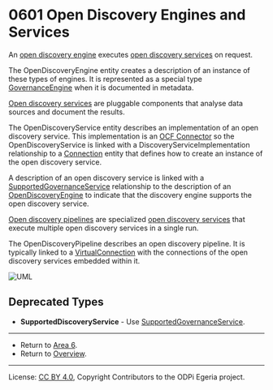 <!-- SPDX-License-Identifier: CC-BY-4.0 -->
<!-- Copyright Contributors to the ODPi Egeria project. -->

# 0601 Open Discovery Engines and Services

An [open discovery engine](../../../open-metadata-implementation/frameworks/open-discovery-framework/docs/discovery-engine.md)
executes [open discovery services](../../../open-metadata-implementation/frameworks/open-discovery-framework/docs/discovery-service.md)
on request.

The OpenDiscoveryEngine entity creates a description of an instance of these types of engines.
It is represented as a special type [GovernanceEngine](0461-Governance-Engines.md) when it is documented in metadata.

[Open discovery services](../../../open-metadata-implementation/frameworks/open-discovery-framework/docs/discovery-service.md)
are pluggable components that analyse data sources and document the results.

The OpenDiscoveryService entity describes an implementation of an open discovery service.
This implementation is an [OCF Connector](../../../open-metadata-implementation/frameworks/open-connector-framework/docs/concepts/connector.md)
so the OpenDiscoveryService is linked with a DiscoveryServiceImplementation relationship to a 
[Connection](0201-Connectors-and-Connections.md) entity
that defines how to create an instance of the open discovery service.

A description of an open discovery service is linked with a [SupportedGovernanceService](0461-Governance-Engines.md)
relationship to the description of an [OpenDiscoveryEngine](0601-Open-Discovery-Engine.md) to indicate that
the discovery engine supports the open discovery service.

[Open discovery pipelines](../../../open-metadata-implementation/frameworks/open-discovery-framework/docs/discovery-pipeline.md)
are specialized [open discovery services](../../../open-metadata-implementation/frameworks/open-discovery-framework/docs/discovery-service.md)
that execute multiple open discovery services in a single run.

The OpenDiscoveryPipeline describes an open discovery pipeline.
It is typically linked to a [VirtualConnection](0205-Connection-Linkage.md) with the
connections of the open discovery services embedded within it.

![UML](0601-Open-Discovery-Engine.png#pagewidth)

## Deprecated Types

* **SupportedDiscoveryService** - Use [SupportedGovernanceService](0461-Governance-Engines.md).

---

* Return to [Area 6](Area-6-models.md).
* Return to [Overview](.).

----
License: [CC BY 4.0](https://creativecommons.org/licenses/by/4.0/),
Copyright Contributors to the ODPi Egeria project.
